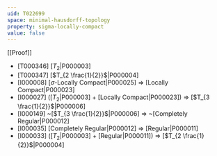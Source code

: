 ```yaml
---
uid: T022699
space: minimal-hausdorff-topology
property: sigma-locally-compact
value: false
---
```

[[Proof]]

* [T000346] [$T_2$|P000003]
* [T000347] [$T_{2 \frac{1}{2}}$|P000004]
* [I000008] [$\sigma$-Locally Compact|P000025] => [Locally Compact|P000023]
* [I000027] ([$T_2$|P000003] + [Locally Compact|P000023]) => [$T_{3 \frac{1}{2}}$|P000006]
* [I000149] ~[$T_{3 \frac{1}{2}}$|P000006] => ~[Completely Regular|P000012]
* [I000035] [Completely Regular|P000012] => [Regular|P000011]
* [I000033] ([$T_2$|P000003] + [Regular|P000011]) => [$T_{2 \frac{1}{2}}$|P000004]

